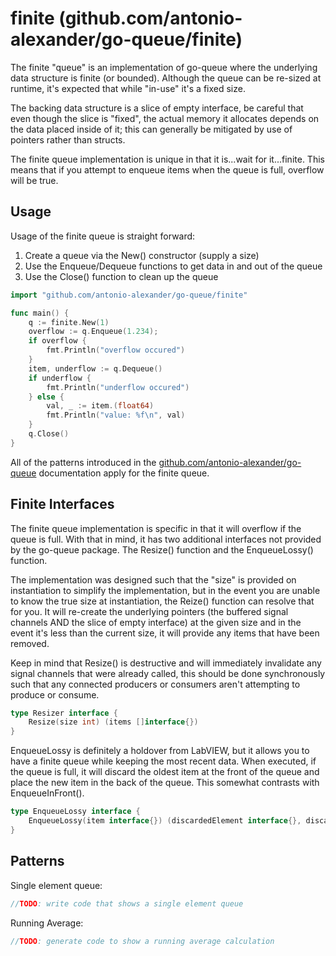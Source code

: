 # finite (github.com/antonio-alexander/go-queue/finite)

The finite "queue" is an implementation of go-queue where the underlying data structure is finite (or bounded). Although the queue can be re-sized at runtime, it's expected that while "in-use" it's a fixed size.

The backing data structure is a slice of empty interface, be careful that even though the slice is "fixed", the actual memory it allocates depends on the data placed inside of it; this can generally be mitigated by use of pointers rather than structs.

The finite queue implementation is unique in that it is...wait for it...finite. This means that if you attempt to enqueue items when the queue is full, overflow will be true.

## Usage

Usage of the finite queue is straight forward:

1. Create a queue via the New() constructor (supply a size)
2. Use the Enqueue/Dequeue functions to get data in and out of the queue
3. Use the Close() function to clean up the queue

```go
import "github.com/antonio-alexander/go-queue/finite"

func main() {
    q := finite.New(1)
    overflow := q.Enqueue(1.234);
    if overflow {
        fmt.Println("overflow occured")
    }
    item, underflow := q.Dequeue()
    if underflow {
        fmt.Println("underflow occured")
    } else {
        val, _ := item.(float64)
        fmt.Println("value: %f\n", val)
    }
    q.Close()
}
```

All of the patterns introduced in the [github.com/antonio-alexander/go-queue](github.com/antonio-alexander/go-queue) documentation apply for the finite queue.

## Finite Interfaces

The finite queue implementation is specific in that it will overflow if the queue is full. With that in mind, it has two additional interfaces not provided by the go-queue package. The Resize() function and the EnqueueLossy() function.

The implementation was designed such that the "size" is provided on instantiation to simplify the implementation, but in the event you are unable to know the true size at instantiation, the Reize() function can resolve that for you. It will re-create the underlying pointers (the buffered signal channels AND the slice of empty interface) at the given size and in the event it's less than the current size, it will provide any items that have been removed.

Keep in mind that Resize() is destructive and will immediately invalidate any signal channels that were already called, this should be done synchronously such that any connected producers or consumers aren't attempting to produce or consume.

```go
type Resizer interface {
    Resize(size int) (items []interface{})
}
```

EnqueueLossy is definitely a holdover from LabVIEW, but it allows you to have a finite queue while keeping the most recent data. When executed, if the queue is full, it will discard the oldest item at the front of the queue and place the new item in the back of the queue. This somewhat contrasts with EnqueueInFront().

```go
type EnqueueLossy interface {
    EnqueueLossy(item interface{}) (discardedElement interface{}, discard bool)
}
```

## Patterns

Single element queue:

```go
//TODO: write code that shows a single element queue
```

Running Average:

```go
//TODO: generate code to show a running average calculation
```
